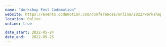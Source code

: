 ```yaml
---
name: "Workshop Fest Codemotion"
website: https://events.codemotion.com/conferences/online/2022/workshop-fest
location: Online
online: true

date_start: 2022-05-24
date_end:   2022-05-25
---
```

